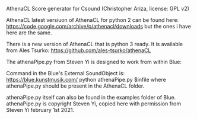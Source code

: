 AthenaCL Score generator for Csound (Christopher Ariza, license: GPL v2)

AthenaCL latest versiuon of AthenaCL for python 2 can be found here: https://code.google.com/archive/p/athenacl/downloads but the ones i have here are the same.

There is a new version of AthenaCL that is python 3 ready. It is available from Ales Tsurko: https://github.com/ales-tsurko/athenaCL

The athenaPipe.py from Steven Yi is designed to work from within Blue: 

Command in the Blue's External SoundObject is: https://blue.kunstmusik.com/
python athenaPipe.py $infile
where athenaPipe.py should be present in the AthenaCL folder.

athenaPipe.py itself can also be found in the examples folder of Blue.
athenaPipe.py is copyright Steven Yi, copied here with permission from Steven Yi february 1st 2021.
